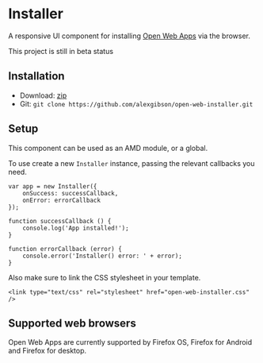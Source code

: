 Installer
=========

A responsive UI component for installing [Open Web Apps](https://developer.mozilla.org/en-US/docs/Web/Apps) via the browser.

This project is still in beta status

Installation
---------------------------------------

* Download: [zip](https://github.com/alexgibson/open-web-installer/archive/master.zip)
* Git: `git clone https://github.com/alexgibson/open-web-installer.git`

Setup
---------

This component can be used as an AMD module, or a global.

To use create a new `Installer` instance, passing the relevant callbacks you need.

```
var app = new Installer({
    onSuccess: successCallback,
    onError: errorCallback
});

function successCallback () {
    console.log('App installed!');
}

function errorCallback (error) {
    console.error('Installer() error: ' + error);
}
```

Also make sure to link the CSS stylesheet in your template.

```
<link type="text/css" rel="stylesheet" href="open-web-installer.css" />
```

Supported web browsers
----------------------

Open Web Apps are currently supported by Firefox OS, Firefox for Android and Firefox for desktop.
